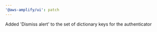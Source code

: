 ```yaml
---
'@aws-amplify/ui': patch
---
```


Added 'Dismiss alert' to the set of dictionary keys for the authenticator
